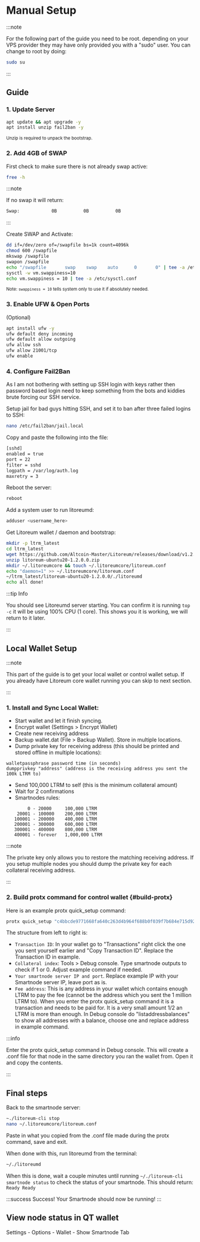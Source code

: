 # Manual Setup

:::note

For the following part of the guide you need to be root. depending on your VPS provider they may have only provided you with a "sudo" user. You can change to root by doing:

```bash
sudo su
```

:::

## Guide

### 1. Update Server

```bash
apt update && apt upgrade -y
apt install unzip fail2ban -y
```

<sub>Unzip is required to unpack the bootstrap.</sub>

### 2. Add 4GB of SWAP

First check to make sure there is not already swap active:

```bash
free -h
```

:::note

If no swap it will return:

```bash
Swap:            0B          0B          0B
```

:::

Create SWAP and Activate:

```bash
dd if=/dev/zero of=/swapfile bs=1k count=4096k
chmod 600 /swapfile
mkswap /swapfile
swapon /swapfile
echo "/swapfile       swap    swap    auto      0       0" | tee -a /etc/fstab
sysctl -w vm.swappiness=10
echo vm.swappiness = 10 | tee -a /etc/sysctl.conf
```

<div class="alert alert--info" role="alert">
  <sub>
    Note: <code>swappiness = 10</code> tells system only to use it if absolutely
    needed.
  </sub>
</div>

### 3. Enable UFW & Open Ports

(Optional)

```bash
apt install ufw -y
ufw default deny incoming
ufw default allow outgoing
ufw allow ssh
ufw allow 21001/tcp
ufw enable
```

### 4. Configure Fail2Ban

As I am not bothering with setting up SSH login with keys rather then password based login need to keep something from the bots and kiddies brute forcing our SSH service.

Setup jail for bad guys hitting SSH, and set it to ban after three failed logins to SSH:

```bash
nano /etc/fail2ban/jail.local
```

Copy and paste the following into the file:

```bash
[sshd]
enabled = true
port = 22
filter = sshd
logpath = /var/log/auth.log
maxretry = 3
```

Reboot the server:

```bash
reboot
```

Add a system user to run litoreumd:

```bash
adduser <username_here>
```

Get Litoreum wallet / daemon and bootstrap:

```bash
mkdir -p ltrm_latest
cd ltrm_latest
wget https://github.com/Altcoin-Master/Litoreum/releases/download/v1.2.0.0/litoreum-ubuntu20-1.2.0.0.zip
unzip litoreum-ubuntu20-1.2.0.0.zip
mkdir ~/.litoreumcore && touch ~/.litoreumcore/litoreum.conf
echo "daemon=1" >> ~/.litoreumcore/litoreum.conf
~/ltrm_latest/litoreum-ubuntu20-1.2.0.0/./litoreumd
echo all done!
```

:::tip Info

You should see Litoreumd server starting. You can confirm it is running <code>top -c</code> it will be using 100% CPU (1 core). This shows you it is working, we will return to it later.

:::

## Local Wallet Setup

:::note

This part of the guide is to get your local wallet or control wallet setup. If you already have Litoreum core wallet running you can skip to next section.

:::

### 1. Install and Sync Local Wallet:

- Start wallet and let it finish syncing.
- Encrypt wallet (Settings > Encrypt Wallet)
- Create new receiving address
- Backup wallet.dat (File > Backup Wallet). Store in multiple locations.
- Dump private key for receiving address (this should be printed and stored offline in multiple locations):

```
walletpassphrase password time (in seconds)
dumpprivkey "address" (address is the receiving address you sent the 100k LTRM to)
```

- Send 100,000 LTRM to self (this is the minimum collateral amount)
- Wait for 2 confirmations
- Smartnodes rules:
```
        0 - 20000     100,000 LTRM
    20001 - 100000    200,000 LTRM
   100001 - 200000    400,000 LTRM
   200001 - 300000    600,000 LTRM
   300001 - 400000    800,000 LTRM
   400001 - forever   1,000,000 LTRM
```

:::note

The private key only allows you to restore the matching receiving address. If you setup multiple nodes you should dump the private key for each collateral receiving address.

:::

### 2. Build protx command for control wallet {#build-protx}

Here is an example protx quick_setup command:

```bash
protx quick_setup "c4bbcde9771668fa640c263d4b964f688b0f039f7b684e715d92e4012369fea6" "1" "127.0.0.1:21001" "BFbWv94ZfueciwVVpHLMdqFayaXAS4sBxP"
```

The structure from left to right is:

- <code>Transaction ID</code>: In your wallet go to "Transactions" right click
  the one you sent yourself earlier and "Copy Transaction ID". Replace the
  Transaction ID in example.
- <code>Collateral index</code>: Tools > Debug console. Type smartnode outputs
  to check if 1 or 0. Adjust example command if needed.
- <code>Your smartnode server IP and port</code>. Replace example IP with your
  Smartnode server IP, leave port as is.
- <code>Fee address</code>: This is any address in your wallet which contains
  enough LTRM to pay the fee (cannot be the address which you sent the 1 million
  LTRM to). When you enter the protx quick_setup command it is a transaction and
  needs to be paid for. It is a very small amount 1/2 an LTRM is more than
  enough. In Debug console do "listaddressbalances" to show all addresses with a
  balance, choose one and replace address in example command.

:::info

Enter the protx quick_setup command in Debug console. This will create a .conf file for that node in the same directory you ran the wallet from. Open it and copy the contents.

:::

## Final steps

Back to the smartnode server:

```bash
~./litoreum-cli stop
nano ~/.litoreumcore/litoreum.conf
```

Paste in what you copied from the .conf file made during the protx command, save and exit.

When done with this, run litoreumd from the terminal:

```bash
~/./litoreumd
```

When this is done, wait a couple minutes until running `~/./litoreum-cli smartnode status` to check the status of your smartnode. This should return: `Ready Ready`

:::success Success!
Your Smartnode should now be running!
:::

## View node status in QT wallet
Settings - Options - Wallet - Show Smartnode Tab
